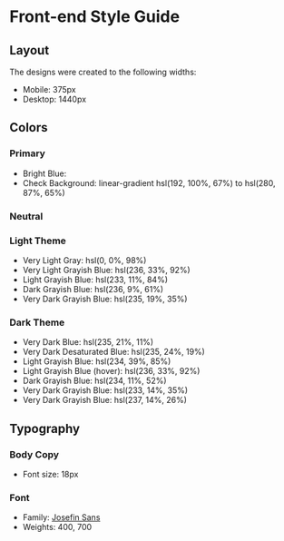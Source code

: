 # Front-end Style Guide

## Layout

The designs were created to the following widths:

- Mobile: 375px
- Desktop: 1440px

## Colors

### Primary

- Bright Blue: 
- Check Background: linear-gradient hsl(192, 100%, 67%) to hsl(280, 87%, 65%)

### Neutral

### Light Theme

- Very Light Gray: hsl(0, 0%, 98%)
- Very Light Grayish Blue: hsl(236, 33%, 92%)
- Light Grayish Blue: hsl(233, 11%, 84%)
- Dark Grayish Blue: hsl(236, 9%, 61%)
- Very Dark Grayish Blue: hsl(235, 19%, 35%)

### Dark Theme

- Very Dark Blue: hsl(235, 21%, 11%)
- Very Dark Desaturated Blue: hsl(235, 24%, 19%)
- Light Grayish Blue: hsl(234, 39%, 85%)
- Light Grayish Blue (hover): hsl(236, 33%, 92%)
- Dark Grayish Blue: hsl(234, 11%, 52%)
- Very Dark Grayish Blue: hsl(233, 14%, 35%)
- Very Dark Grayish Blue: hsl(237, 14%, 26%)

## Typography

### Body Copy

- Font size: 18px

### Font

- Family: [Josefin Sans](https://fonts.google.com/specimen/Josefin+Sans)
- Weights: 400, 700
